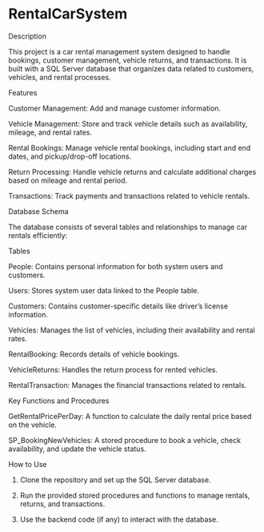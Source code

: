 # RentalCarSystem
Description

This project is a car rental management system designed to handle bookings, customer management, vehicle returns, and transactions. It is built with a SQL Server database that organizes data related to customers, vehicles, and rental processes.

Features

Customer Management: Add and manage customer information.

Vehicle Management: Store and track vehicle details such as availability, mileage, and rental rates.

Rental Bookings: Manage vehicle rental bookings, including start and end dates, and pickup/drop-off locations.

Return Processing: Handle vehicle returns and calculate additional charges based on mileage and rental period.

Transactions: Track payments and transactions related to vehicle rentals.


Database Schema

The database consists of several tables and relationships to manage car rentals efficiently:

Tables

People: Contains personal information for both system users and customers.

Users: Stores system user data linked to the People table.

Customers: Contains customer-specific details like driver’s license information.

Vehicles: Manages the list of vehicles, including their availability and rental rates.

RentalBooking: Records details of vehicle bookings.

VehicleReturns: Handles the return process for rented vehicles.

RentalTransaction: Manages the financial transactions related to rentals.


Key Functions and Procedures

GetRentalPricePerDay: A function to calculate the daily rental price based on the vehicle.

SP_BookingNewVehicles: A stored procedure to book a vehicle, check availability, and update the vehicle status.


How to Use

1. Clone the repository and set up the SQL Server database.


2. Run the provided stored procedures and functions to manage rentals, returns, and transactions.


3. Use the backend code (if any) to interact with the database.
